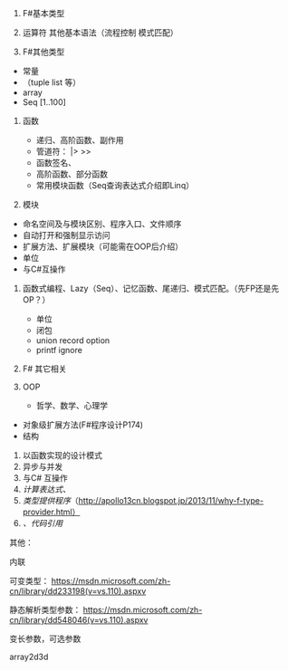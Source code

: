 1. F#基本类型

2. 运算符 其他基本语法（流程控制 模式匹配）

3. F#其他类型
- 常量
- （tuple list 等）
- array
- Seq [1..100]

1. 函数  
   - 递归、高阶函数、副作用
   - 管道符： |>  >>
   - 函数签名、
   - 高阶函数、部分函数    
   - 常用模块函数（Seq查询表达式介绍即Linq）

2. 模块
- 命名空间及与模块区别、程序入口、文件顺序
- 自动打开和强制显示访问
- 扩展方法、扩展模块（可能需在OOP后介绍）
- 单位
- 与C#互操作

1. 函数式编程、Lazy（Seq）、记忆函数、尾递归、模式匹配。（先FP还是先OP？）
    - 单位
    - 闭包
    - union record option
    - printf ignore

2. F# 其它相关

3. OOP
    - 哲学、数学、心理学
- 对象级扩展方法(F#程序设计P174)    
- 结构 

1. 以函数实现的设计模式
2. 异步与并发
3. 与C# 互操作
4. *计算表达式、*
5. *类型提供程序*（http://apollo13cn.blogspot.jp/2013/11/why-f-type-provider.html）
6. *、代码引用*




其他：

内联

可变类型： https://msdn.microsoft.com/zh-cn/library/dd233198(v=vs.110).aspxv

静态解析类型参数： https://msdn.microsoft.com/zh-cn/library/dd548046(v=vs.110).aspxv

变长参数，可选参数

array2d3d
